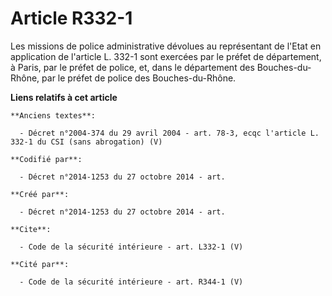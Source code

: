 # Article R332-1

Les missions de police administrative dévolues au représentant de l'Etat en application de l'article L. 332-1 sont exercées
par le préfet de département, à Paris, par le préfet de police, et, dans le département des Bouches-du-Rhône, par le préfet
de police des Bouches-du-Rhône.

**Liens relatifs à cet article**

	**Anciens textes**:

	  - Décret n°2004-374 du 29 avril 2004 - art. 78-3, ecqc l'article L. 332-1 du CSI (sans abrogation) (V)

	**Codifié par**:

	  - Décret n°2014-1253 du 27 octobre 2014 - art.

	**Créé par**:

	  - Décret n°2014-1253 du 27 octobre 2014 - art.

	**Cite**:

	  - Code de la sécurité intérieure - art. L332-1 (V)

	**Cité par**:

	  - Code de la sécurité intérieure - art. R344-1 (V)
